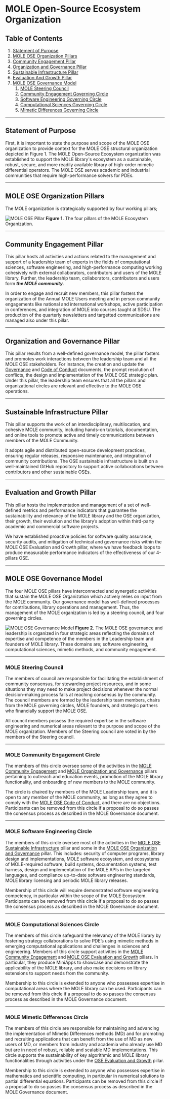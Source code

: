 # MOLE Open-Source Ecosystem Organization

## Table of Contents

1. [Statement of Purpose](#statement-of-purpose)
2. [MOLE OSE Organization Pillars](#mole-ose-organization-pillars)
3. [Community Engagement Pillar](#community-engagement-pillar)
4. [Organization and Governance Pillar](#organization-and-governance-pillar)
5. [Sustainable Infrastructure Pillar](#sustainable-infrastructure-pillar)
6. [Evaluation And Growth Pillar](#evaluation-and-growth-pillar)
7. [MOLE OSE Governance Model](#mole-ose-governance-model)
   1) [MOLE Steering Council](#mole-steering-council)
   2) [Community Engagement Governing Circle](#mole-community-engagement-circle)
   3) [Software Engineering Governing Circle](#mole-software-engineering-circle)
   4) [Computational Sciences Governing Circle](#mole-computational-sciences-circle)
   5) [Mimetic Differences Governing Circle](#mole-mimetic-methods-circle)

---

## Statement of Purpose

First, it is important to state the purpose and scope of the MOLE OSE organization to provide context for the MOLE OSE structural organization depicted in Figure 1.  The MOLE Open-Source Ecosystem organization was established to support the MOLE library's ecosystem as a sustainable, robust, secure, and more readily available library of high-order mimetic differential operators. The MOLE OSE serves academic and industrial communities that require high-performance solvers for PDEs.

---

## MOLE OSE Organization Pillars

The MOLE organization is strategically supported by four working pillars;

![MOLE OSE Pillar](https://mole-docs.readthedocs.io/en/main/doc/assets/img/MOLE_pillars.png)
**Figure 1.** The four pillars of the MOLE Ecosystem Organization.  

---

## Community Engagement Pillar

This pillar hosts all activities and actions related to the management and support of a leadership team of experts in the fields of computational sciences, software engineering, and high-performance computing working cohesively with external collaborators, contributors and users of the MOLE library. Further, the leadership team, collaborators, contributors and users form **_the MOLE community_**.

In order to engage and recruit new members, this pillar fosters the organization of the Annual MOLE Users meeting and in person community engagements like national and international workshops, active participation in conferences, and integration of MOLE into courses taught at SDSU. The production of the quarterly newsletters and targetted communications are managed also under this pillar.

---

## Organization and Governance Pillar

This pillar results from a well-defined governance model, the pillar fosters and promotes work interactions between the leadership team and all the MOLE OSE stakeholders. For instance, the creation and update the [Governance](https://mole-docs.readthedocs.io/en/main/intros/ose_governance_wrapper.html) and [Code of Conduct](https://mole-docs.readthedocs.io/en/main/intros/code_of_conduct_wrapper.html) documents, the prompt resolution of conflicts, the design and implementation of the MOLE OSE strategic plan. Under this pillar, the leadership team ensures that all the pillars and organizational circles are relevant and effective to the MOLE OSE operations.

---

## Sustainable Infrastructure Pillar

This pillar supports the work of an interdisciplinary, multilocation, and cohesive MOLE community, including hands-on tutorials, documentation, and online tools to promote active and timely communications between members of the MOLE Community.

It adopts agile and distributed open-source development practices, ensuring regular releases, responsive maintenance, and integration of community contributions. The OSE sustainable infrastructure is built on a well-maintained GitHub repository to support active collaborations between contributors and other sustainable OSEs.

---

## Evaluation and Growth Pillar

This pillar hosts the implementation and management of a set of well-defined metrics and performance indicators that guarantee the sustainability and relevancy of the MOLE library and the OSE organization, their growth,  their evolution and the library’s adoption within third-party academic and commercial software projects.

We have established proactive policies for software quality assurance, security audits, and mitigation of technical and governance risks within the MOLE OSE Evaluation and Growth pillar, where we have feedback loops to produce measurable performance indicators of the effectiveness of our 4-pillars OSE.

---

## MOLE OSE Governance Model

The four MOLE OSE pillars have interconnected and synergetic activities that sustain the MOLE OSE Organization which actively relies on input from the MOLE community.  Our governance model has well-defined processes for contributions, library operations and management. Thus, the management of the MOLE organization is led by a steering council, and four governing  circles.

![MOLE OSE Governance Model](https://mole-docs.readthedocs.io/en/main/doc/assets/img/MOLE_OSE_circles.png)
**Figure 2.**  The MOLE OSE governance and leadership is organized in four strategic areas reflecting the domains of expertise and competence of the members in  the Leadership team and founders of MOLE library. These domains are; software engineering, computational sciences, mimetic methods, and community engagement.

---

### MOLE Steering Council

The members of council are responsible for facilitating the establishment of community consensus, for stewarding project resources, and in some situations they may need to make project decisions whenever the normal decision-making process fails at reaching consensus by the community. The council members are formed by the leadership team members, chairs from the MOLE governing circles, MOLE founders, and strategic partners who financially support the MOLE OSE.  

All council members possess the required expertise in the software engineering and numerical areas relevant to the purpose and scope of the MOLE organization.  Members of the Steering council are voted in by the members of the Steering council.
  
---

### MOLE Community Engagement Circle

The members of this circle oversee some of the activities in the [MOLE Community Engagement](#community-engagement-pillar) and [MOLE Organization and Governance](#organization-and-governance-pillar) pillars pertaining to outreach and education events, promotion of the MOLE library functionality, and onboarding of new members to the MOLE community.  

The circle is chaired by members of the MOLE Leadership team, and it is open to any member of the MOLE community, as long as they agree to comply with the [MOLE OSE Code of Conduct](https://mole-docs.readthedocs.io/en/main/intros/code_of_conduct_wrapper.html), and there are no objections. Participants can be removed from this circle if a proposal to do so passes the consensus process as described in the MOLE Governance document.

---
  
### MOLE Software Engineering Circle

The members of this circle oversee most of the activities in the [MOLE OSE Sustainable Infrastructure](#sustainable-infrastructure-pillar) pillar and some in the [MOLE OSE Organization and Governance](#organization-and-governance-pillar) pillar. This includes: security of computer programs, library design and implementations, MOLE software ecosystem, and ecosystems of MOLE-required software, build systems, documentation systems, test harness, design and implementation of the MOLE APIs in the targeted languages, and compliance up-to-date software engineering standards, MOLE library licensing and periodic MOLE library releases.

Membership of this circle will require demonstrated software engineering competency, in particular within the scope of the MOLE Ecosystem. Participants can be removed from this circle if a proposal to do so passes the consensus process as described in the MOLE Governance document.

---

### MOLE Computational Sciences Circle

The members of this circle safeguard the relevancy of the MOLE library by fostering strategy collaborations to solve PDE’s using mimetic methods in emerging computational applications and challenges in sciences and engineering. Members of this circle support activities in the [MOLE Community Engagement](#community-engagement-pillar) and [MOLE OSE Evaluation and Growth](#evaluation-and-growth-pillar) pillars. In particular, they produce MiniApps to showcase and demonstrate the applicability of the MOLE library, and also make decisions on library extensions to support needs from the community.

Membership to this circle is extended to anyone who possesses expertise in computational areas where the MOLE library can be used. Participants can be removed from this circle if a proposal to do so passes the consensus process as described in the MOLE Governance document.

---

### MOLE Mimetic Differences Circle

The members of this circle are responsible for maintaining and advancing the implementation of Mimetic Differences methods (MD) and for promoting and recruiting applications that can benefit from the use of MD as new users of MD, or members from industry and academia who already use MD but are in need of robust, reliable and scalable MD implementations.  This circle supports the sustainability of key algorithmic and MOLE library functionalities through activities under the [OSE Evaluation and Growth](#evaluation-and-growth-pillar) pillar.

Membership to this circle is extended to anyone who possesses expertise in mathematics and scientific computing, in particular in numerical solutions to partial differential equations. Participants can be removed from this circle if a proposal to do so passes the consensus process as described in the MOLE Governance document.
